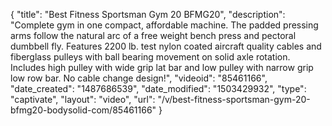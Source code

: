 {
    "title": "Best Fitness Sportsman Gym 20 BFMG20",
    "description": "Complete gym in one compact, affordable machine. The padded pressing arms follow the natural arc of a free weight bench press and pectoral dumbbell fly. Features 2200 lb. test nylon coated aircraft quality cables and fiberglass pulleys with ball bearing movement on solid axle rotation. Includes high pulley with wide grip lat bar and low pulley with narrow grip low row bar. No cable change design!",
    "videoid": "85461166",
    "date_created": "1487686539",
    "date_modified": "1503429932",
    "type": "captivate",
    "layout": "video",
    "url": "\/v\/best-fitness-sportsman-gym-20-bfmg20-bodysolid-com\/85461166"
}